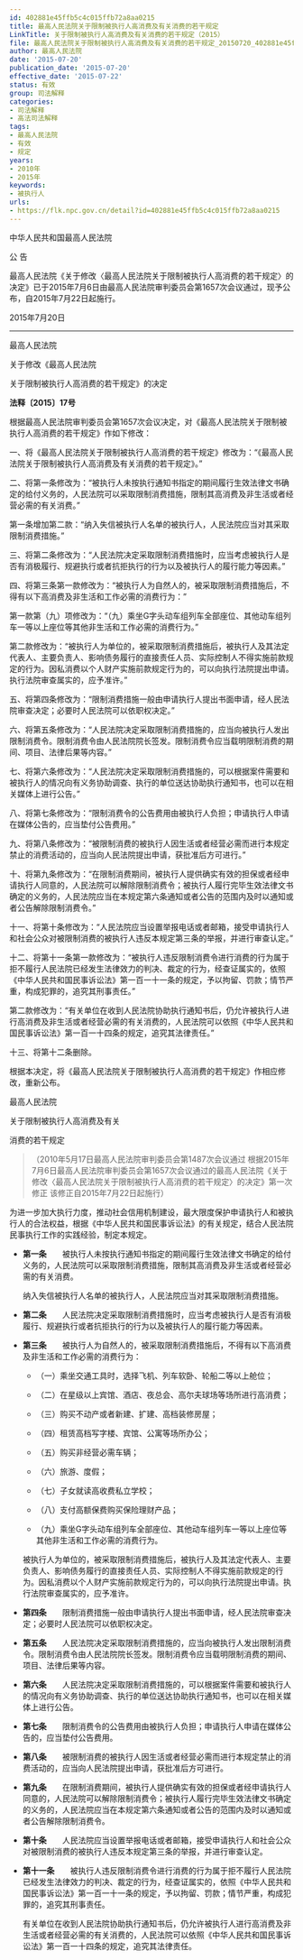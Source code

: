 ```yaml
---
id: 402881e45ffb5c4c015ffb72a8aa0215
title: 最高人民法院关于限制被执行人高消费及有关消费的若干规定
LinkTitle: 关于限制被执行人高消费及有关消费的若干规定（2015）
file: 最高人民法院关于限制被执行人高消费及有关消费的若干规定_20150720_402881e45ffb5c4c015ffb72a8aa0215.docx
author: 最高人民法院
date: '2015-07-20'
publication_date: '2015-07-20'
effective_date: '2015-07-22'
status: 有效
group: 司法解释
categories:
- 司法解释
- 高法司法解释
tags:
- 最高人民法院
- 有效
- 规定
years:
- 2010年
- 2015年
keywords:
- 被执行人
urls:
- https://flk.npc.gov.cn/detail?id=402881e45ffb5c4c015ffb72a8aa0215
---
```


中华人民共和国最高人民法院

公 告

最高人民法院《关于修改〈最高人民法院关于限制被执行人高消费的若干规定〉的决定》已于2015年7月6日由最高人民法院审判委员会第1657次会议通过，现予公布，自2015年7月22日起施行。

2015年7月20日

---

最高人民法院

关于修改《最高人民法院

关于限制被执行人高消费的若干规定》的决定

**法释〔2015〕17号**

根据最高人民法院审判委员会第1657次会议决定，对《最高人民法院关于限制被执行人高消费的若干规定》作如下修改：

一、将《最高人民法院关于限制被执行人高消费的若干规定》修改为：“《最高人民法院关于限制被执行人高消费及有关消费的若干规定》。”

二、将第一条修改为：“被执行人未按执行通知书指定的期间履行生效法律文书确定的给付义务的，人民法院可以采取限制消费措施，限制其高消费及非生活或者经营必需的有关消费。”

第一条增加第二款：“纳入失信被执行人名单的被执行人，人民法院应当对其采取限制消费措施。”

三、将第二条修改为：“人民法院决定采取限制消费措施时，应当考虑被执行人是否有消极履行、规避执行或者抗拒执行的行为以及被执行人的履行能力等因素。”

四、将第三条第一款修改为：“被执行人为自然人的，被采取限制消费措施后，不得有以下高消费及非生活和工作必需的消费行为：”

第一款第（九）项修改为：“（九）乘坐G字头动车组列车全部座位、其他动车组列车一等以上座位等其他非生活和工作必需的消费行为。”

第二款修改为：“被执行人为单位的，被采取限制消费措施后，被执行人及其法定代表人、主要负责人、影响债务履行的直接责任人员、实际控制人不得实施前款规定的行为。因私消费以个人财产实施前款规定行为的，可以向执行法院提出申请。执行法院审查属实的，应予准许。”

五、将第四条修改为：“限制消费措施一般由申请执行人提出书面申请，经人民法院审查决定；必要时人民法院可以依职权决定。”

六、将第五条修改为：“人民法院决定采取限制消费措施的，应当向被执行人发出限制消费令。限制消费令由人民法院院长签发。限制消费令应当载明限制消费的期间、项目、法律后果等内容。”

七、将第六条修改为：“人民法院决定采取限制消费措施的，可以根据案件需要和被执行人的情况向有义务协助调查、执行的单位送达协助执行通知书，也可以在相关媒体上进行公告。”

八、将第七条修改为：“限制消费令的公告费用由被执行人负担；申请执行人申请在媒体公告的，应当垫付公告费用。”

九、将第八条修改为：“被限制消费的被执行人因生活或者经营必需而进行本规定禁止的消费活动的，应当向人民法院提出申请，获批准后方可进行。”

十、将第九条修改为：“在限制消费期间，被执行人提供确实有效的担保或者经申请执行人同意的，人民法院可以解除限制消费令；被执行人履行完毕生效法律文书确定的义务的，人民法院应当在本规定第六条通知或者公告的范围内及时以通知或者公告解除限制消费令。”

十一、将第十条修改为：“人民法院应当设置举报电话或者邮箱，接受申请执行人和社会公众对被限制消费的被执行人违反本规定第三条的举报，并进行审查认定。”

十二、将第十一条第一款修改为：“被执行人违反限制消费令进行消费的行为属于拒不履行人民法院已经发生法律效力的判决、裁定的行为，经查证属实的，依照《中华人民共和国民事诉讼法》第一百一十一条的规定，予以拘留、罚款；情节严重，构成犯罪的，追究其刑事责任。”

第二款修改为：“有关单位在收到人民法院协助执行通知书后，仍允许被执行人进行高消费及非生活或者经营必需的有关消费的，人民法院可以依照《中华人民共和国民事诉讼法》第一百一十四条的规定，追究其法律责任。”

十三、将第十二条删除。

根据本决定，将《最高人民法院关于限制被执行人高消费的若干规定》作相应修改，重新公布。

最高人民法院

关于限制被执行人高消费及有关

消费的若干规定

> （2010年5月17日最高人民法院审判委员会第1487次会议通过 根据2015年7月6日最高人民法院审判委员会第1657次会议通过的最高人民法院《关于修改〈最高人民法院关于限制被执行人高消费的若干规定〉的决定》第一次修正 该修正自2015年7月22日起施行）

为进一步加大执行力度，推动社会信用机制建设，最大限度保护申请执行人和被执行人的合法权益，根据《中华人民共和国民事诉讼法》的有关规定，结合人民法院民事执行工作的实践经验，制定本规定。

- **第一条**　　被执行人未按执行通知书指定的期间履行生效法律文书确定的给付义务的，人民法院可以采取限制消费措施，限制其高消费及非生活或者经营必需的有关消费。

  纳入失信被执行人名单的被执行人，人民法院应当对其采取限制消费措施。

- **第二条**　　人民法院决定采取限制消费措施时，应当考虑被执行人是否有消极履行、规避执行或者抗拒执行的行为以及被执行人的履行能力等因素。

- **第三条**　　被执行人为自然人的，被采取限制消费措施后，不得有以下高消费及非生活和工作必需的消费行为：

  - （一）乘坐交通工具时，选择飞机、列车软卧、轮船二等以上舱位；

  - （二）在星级以上宾馆、酒店、夜总会、高尔夫球场等场所进行高消费；

  - （三）购买不动产或者新建、扩建、高档装修房屋；

  - （四）租赁高档写字楼、宾馆、公寓等场所办公；

  - （五）购买非经营必需车辆；

  - （六）旅游、度假；

  - （七）子女就读高收费私立学校；

  - （八）支付高额保费购买保险理财产品；

  - （九）乘坐G字头动车组列车全部座位、其他动车组列车一等以上座位等其他非生活和工作必需的消费行为。

  被执行人为单位的，被采取限制消费措施后，被执行人及其法定代表人、主要负责人、影响债务履行的直接责任人员、实际控制人不得实施前款规定的行为。因私消费以个人财产实施前款规定行为的，可以向执行法院提出申请。执行法院审查属实的，应予准许。

- **第四条**　　限制消费措施一般由申请执行人提出书面申请，经人民法院审查决定；必要时人民法院可以依职权决定。

- **第五条**　　人民法院决定采取限制消费措施的，应当向被执行人发出限制消费令。限制消费令由人民法院院长签发。限制消费令应当载明限制消费的期间、项目、法律后果等内容。

- **第六条**　　人民法院决定采取限制消费措施的，可以根据案件需要和被执行人的情况向有义务协助调查、执行的单位送达协助执行通知书，也可以在相关媒体上进行公告。

- **第七条**　　限制消费令的公告费用由被执行人负担；申请执行人申请在媒体公告的，应当垫付公告费用。

- **第八条**　　被限制消费的被执行人因生活或者经营必需而进行本规定禁止的消费活动的，应当向人民法院提出申请，获批准后方可进行。

- **第九条**　　在限制消费期间，被执行人提供确实有效的担保或者经申请执行人同意的，人民法院可以解除限制消费令；被执行人履行完毕生效法律文书确定的义务的，人民法院应当在本规定第六条通知或者公告的范围内及时以通知或者公告解除限制消费令。

- **第十条**　　人民法院应当设置举报电话或者邮箱，接受申请执行人和社会公众对被限制消费的被执行人违反本规定第三条的举报，并进行审查认定。

- **第十一条**　　被执行人违反限制消费令进行消费的行为属于拒不履行人民法院已经发生法律效力的判决、裁定的行为，经查证属实的，依照《中华人民共和国民事诉讼法》第一百一十一条的规定，予以拘留、罚款；情节严重，构成犯罪的，追究其刑事责任。

  有关单位在收到人民法院协助执行通知书后，仍允许被执行人进行高消费及非生活或者经营必需的有关消费的，人民法院可以依照《中华人民共和国民事诉讼法》第一百一十四条的规定，追究其法律责任。
